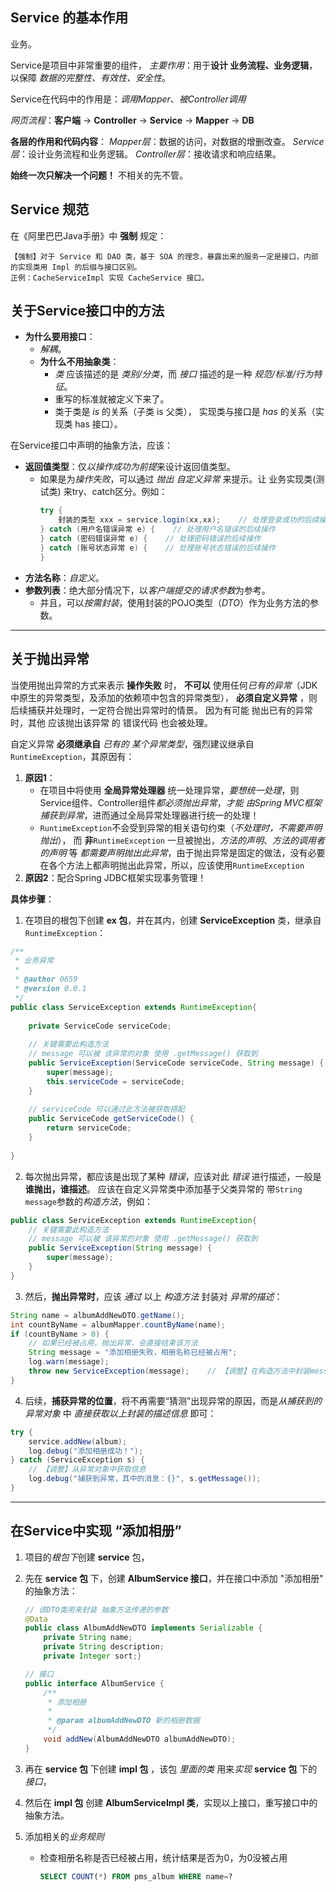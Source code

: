 
## Service 的基本作用

业务。

Service是项目中非常重要的组件，
*主要作用*：用于**设计 业务流程、业务逻辑**，以保障 *数据的完整性、有效性、安全性*。

Service在代码中的作用是：*调用Mapper*、*被Controller调用*

*网页流程*：**客户端** -> **Controller** -> **Service** -> **Mapper** -> **DB**

**各层的作用和代码内容**：
*Mapper层*：数据的访问，对数据的增删改查。
*Service层*：设计业务流程和业务逻辑。
*Controller层*：接收请求和响应结果。

**始终一次只解决一个问题！** 不相关的先不管。


## Service 规范

在《阿里巴巴Java手册》中 **强制** 规定：
```text
【强制】对于 Service 和 DAO 类，基于 SOA 的理念，暴露出来的服务一定是接口，内部  
的实现类用 Impl 的后缀与接口区别。  
正例：CacheServiceImpl 实现 CacheService 接口。
```


## 关于Service接口中的方法

- **为什么要用接口**：
    - *解耦*。
    - **为什么不用抽象类**：
        - *类* 应该描述的是 *类别/分类*，而 *接口* 描述的是一种 *规范/标准/行为特征*。
        - 重写的标准就被定义下来了。
        - 类于类是 *is* 的关系（子类 is 父类），
           实现类与接口是 *has* 的关系（实现类 has 接口）。



在Service接口中声明的抽象方法，应该：
- **返回值类型**：仅*以操作成功为前提*来设计返回值类型。
    - 如果是为*操作失败*，可以通过 *抛出 自定义异常* 来提示。让 业务实现类(测试类) 来try、catch区分。例如：
        ```java
        try {
            封装的类型 xxx = service.login(xx,xx);    // 处理登录成功的后续操作
        } catch (用户名错误异常 e) {    // 处理用户名错误的后续操作
        } catch (密码错误异常 e) {    // 处理密码错误的后续操作
        } catch (账号状态异常 e) {    // 处理账号状态错误的后续操作
        }
        ```
- **方法名称**：*自定义*。
- **参数列表**：绝大部分情况下，以*客户端提交的请求参数*为参考。
    - 并且，可以*按需封装*，使用封装的POJO类型（*DTO*）作为业务方法的参数。

<hr>

## 关于抛出异常

当使用抛出异常的方式来表示 **操作失败** 时，
**不可以** 使用任何*已有的异常*（JDK中原生的异常类型，及添加的依赖项中包含的异常类型），
**必须自定义异常** ，则后续捕获并处理时，一定符合抛出异常时的情景。
因为有可能 抛出已有的异常时，其他 应该抛出该异常 的 错误代码 也会被处理。
<br>

自定义异常 **必须继承自** *已有的 某个异常类型*，强烈建议继承自`RuntimeException`，其原因有：
1. **原因1**：
    - 在项目中将使用 **全局异常处理器** 统一处理异常，*要想统一处理*，则Service组件、Controller组件*都必须抛出异常*，*才能 由Spring MVC框架 捕获到异常*，进而通过全局异常处理器进行统一的处理！
    - `RuntimeException`不会受到异常的相关语句约束（*不处理时，不需要声明抛出*），
      而 **非**`RuntimeException` 一旦被抛出，*方法的声明*、*方法的调用者的声明* 等 *都需要声明抛出此异常*，由于抛出异常是固定的做法，没有必要在各个方法上都声明抛出此异常，所以，应该使用`RuntimeException`
2. **原因2**：配合Spring JDBC框架实现事务管理！

**具体步骤**：
1. 在项目的根包下创建 **ex 包**，并在其内，创建 **ServiceException** 类，继承自 `RuntimeException`：
```java
/**  
 * 业务异常  
 *  
 * @author 0659 
 * @version 0.0.1 
 */
public class ServiceException extends RuntimeException{
	
	private ServiceCode serviceCode;  
	  
	// 关键需要此构造方法  
	// message 可以被 该异常的对象 使用 .getMessage() 获取到  
	public ServiceException(ServiceCode serviceCode, String message) {  
	    super(message);  
	    this.serviceCode = serviceCode;  
	}  
	  
	// serviceCode 可以通过此方法被获取搭配  
	public ServiceCode getServiceCode() {  
	    return serviceCode;  
	}
	
}
```

2. 每次抛出异常，都应该是出现了某种 *错误*，应该对此 *错误* 进行描述，一般是 **谁抛出，谁描述**。
应该在自定义异常类中添加基于父类异常的 带`String message`参数的*构造方法*，例如：
```java
public class ServiceException extends RuntimeException{   
    // 关键需要此构造方法  
    // message 可以被 该异常的对象 使用 .getMessage() 获取到  
    public ServiceException(String message) {  
        super(message);  
    }  
}
```

3. 然后，**抛出异常时**，应该 *通过* 以上 *构造方法* 封装对 *异常的描述*：
```java
String name = albumAddNewDTO.getName();
int countByName = albumMapper.countByName(name);
if (countByName > 0) {
    // 如果已经被占用，抛出异常，会直接结束该方法
    String message = "添加相册失败，相册名称已经被占用";
    log.warn(message);
    throw new ServiceException(message);    // 【调整】在构造方法中封装message
}
```

4. 后续，**捕获异常的位置**，将不再需要“猜测”出现异常的原因，而是*从捕获到的异常对象* 中 *直接获取以上封装的描述信息* 即可：
```java
try {
    service.addNew(album);
    log.debug("添加相册成功！");
} catch (ServiceException s) {
	// 【调整】从异常对象中获取信息
    log.debug("捕获到异常，其中的消息：{}", s.getMessage());
}
```

<hr>

## 在Service中实现 “添加相册”

1. 项目的*根包下*创建 **service** 包，

2. 先在 **service 包** 下，创建 **AlbumService 接口**，并在接口中添加 "添加相册" 的抽象方法：

    ```java
    // 该DTO类用来封装 抽象方法传递的参数
    @Data
    public class AlbumAddNewDTO implements Serializable {
        private String name;
        private String description;
        private Integer sort;}
    
    // 接口
    public interface AlbumService {
	    /**
		 * 添加相册
		 *
		 * @param albumAddNewDTO 新的相册数据
		 */
		void addNew(AlbumAddNewDTO albumAddNewDTO);
	}
    ```

3. 再在 **service 包** 下创建 **impl 包** ，该包 *里面的类* 用来*实现* **service 包** 下的*接口*，
4. 然后在 **impl 包** 创建 **AlbumServiceImpl 类**，实现以上接口，重写接口中的抽象方法。

5. 添加相关的*业务规则*
    - 检查相册名称是否已经被占用，统计结果是否为0，为0没被占用
        ```sql
        SELECT COUNT(*) FROM pms_album WHERE name=?
        ```